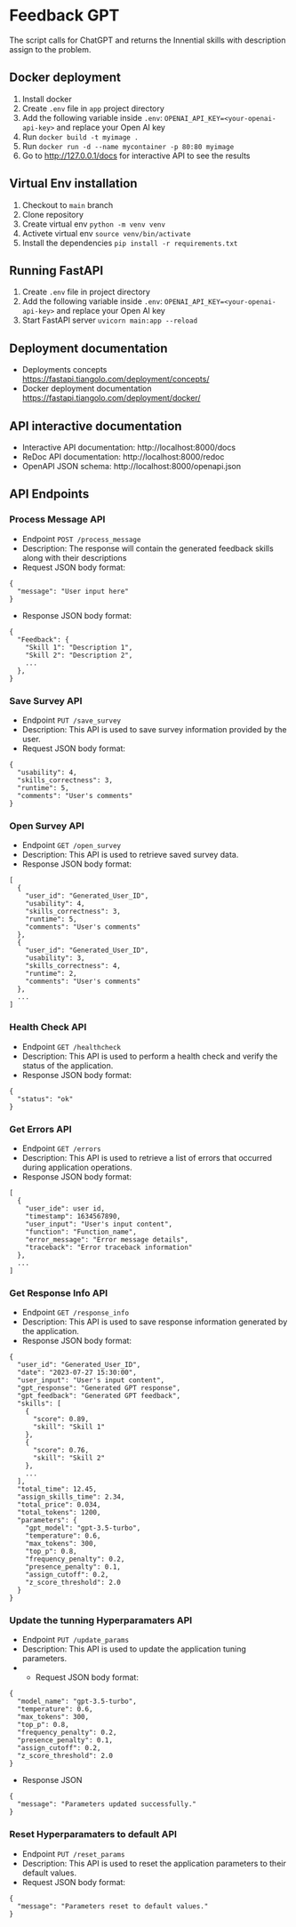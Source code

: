# Feedback GPT 
The script calls for ChatGPT and returns the Innential skills with description assign to the problem.

## Docker deployment
1. Install docker 
2. Create `.env` file in `app` project directory
3. Add the following variable inside `.env`: `OPENAI_API_KEY=<your-openai-api-key>` and replace your Open AI key
4. Run `docker build -t myimage .`
5. Run `docker run -d --name mycontainer -p 80:80 myimage`
7. Go to http://127.0.0.1/docs for interactive API to see the results

## Virtual Env installation
1. Checkout to `main` branch
2. Clone repository
3. Create virtual env ```python -m venv venv```
4. Activete virtual env ```source venv/bin/activate```
5. Install the dependencies ```pip install -r requirements.txt```

## Running FastAPI
1. Create `.env` file in project directory
2. Add the following variable inside `.env`: `OPENAI_API_KEY=<your-openai-api-key>` and replace your Open AI key
3. Start FastAPI server `uvicorn main:app --reload`

## Deployment documentation
- Deployments concepts https://fastapi.tiangolo.com/deployment/concepts/
- Docker deployment documentation https://fastapi.tiangolo.com/deployment/docker/

## API interactive documentation
- Interactive API documentation: http://localhost:8000/docs
- ReDoc API documentation: http://localhost:8000/redoc
- OpenAPI JSON schema: http://localhost:8000/openapi.json

## API Endpoints
### Process Message API
- Endpoint `POST /process_message`
- Description: The response will contain the generated feedback skills along with their descriptions
- Request JSON body format:


```
{
  "message": "User input here"
}
```
- Response JSON body format:
```
{
  "Feedback": {
    "Skill 1": "Description 1",
    "Skill 2": "Description 2",
    ...
  },
}
```

### Save Survey API
- Endpoint `PUT /save_survey`
- Description: This API is used to save survey information provided by the user.
- Request JSON body format:

```
{
  "usability": 4,
  "skills_correctness": 3,
  "runtime": 5,
  "comments": "User's comments"
}
```
### Open Survey API
- Endpoint `GET /open_survey`
- Description: This API is used to retrieve saved survey data.
- Response JSON body format:
```
[
  {
    "user_id": "Generated_User_ID",
    "usability": 4,
    "skills_correctness": 3,
    "runtime": 5,
    "comments": "User's comments"
  },
  {
    "user_id": "Generated_User_ID",
    "usability": 3,
    "skills_correctness": 4,
    "runtime": 2,
    "comments": "User's comments"
  },
  ...
]
```

### Health Check API
- Endpoint `GET /healthcheck`
- Description: This API is used to perform a health check and verify the status of the application.
- Response JSON body format:
```
{
  "status": "ok"
}
```

### Get Errors API
- Endpoint `GET /errors`
- Description: This API is used to retrieve a list of errors that occurred during application operations.
- Response JSON body format:
```
[
  {
    "user_ide": user id,
    "timestamp": 1634567890,
    "user_input": "User's input content",
    "function": "Function_name",
    "error_message": "Error message details",
    "traceback": "Error traceback information"
  },
  ...
]
```

### Get Response Info API
- Endpoint `GET /response_info`
- Description: This API is used to save response information generated by the application.
- Response JSON body format:
```
{
  "user_id": "Generated_User_ID",
  "date": "2023-07-27 15:30:00",
  "user_input": "User's input content",
  "gpt_response": "Generated GPT response",
  "gpt_feedback": "Generated GPT feedback",
  "skills": [
    {
      "score": 0.89,
      "skill": "Skill 1"
    },
    {
      "score": 0.76,
      "skill": "Skill 2"
    },
    ...
  ],
  "total_time": 12.45,
  "assign_skills_time": 2.34,
  "total_price": 0.034,
  "total_tokens": 1200,
  "parameters": {
    "gpt_model": "gpt-3.5-turbo",
    "temperature": 0.6,
    "max_tokens": 300,
    "top_p": 0.8,
    "frequency_penalty": 0.2,
    "presence_penalty": 0.1,
    "assign_cutoff": 0.2,
    "z_score_threshold": 2.0
  }
}
```

### Update the tunning Hyperparamaters API
- Endpoint `PUT /update_params`
- Description: This API is used to update the application tuning parameters.
- - Request JSON body format:
```
{
  "model_name": "gpt-3.5-turbo",
  "temperature": 0.6,
  "max_tokens": 300,
  "top_p": 0.8,
  "frequency_penalty": 0.2,
  "presence_penalty": 0.1,
  "assign_cutoff": 0.2,
  "z_score_threshold": 2.0
}
```
- Response JSON
```
{
  "message": "Parameters updated successfully."
}
```

### Reset Hyperparamaters to default API
- Endpoint `PUT /reset_params`
- Description: This API is used to reset the application parameters to their default values.
- Request JSON body format:
```
{
  "message": "Parameters reset to default values."
}

```

